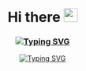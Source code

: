 <h1 align="Center"> Hi there  <img src="https://media.giphy.com/media/hvRJCLFzcasrR4ia7z/giphy.gif" width="28"></h1>


<h3 align="center">
<a href="https://git.io/typing-svg"><img src="https://readme-typing-svg.demolab.com?font=Fira+Code&pause=5000&color=F7F7F7&width=435&lines=Welcome+to+Beshoy+Safwat's+profile!+" alt="Typing SVG" /></a>
</h3>
<p align="center">
<a href="https://git.io/typing-svg"><img src="https://readme-typing-svg.demolab.com?font=Fira+Code&pause=1000&color=F7310C&width=435&lines=.NET+Developer+;Always+Learning+New+Things"
                                      alt="Typing SVG" /></a>
</p>
<!--
**BeshoySafwat/BeshoySafwat** is a ✨ _special_ ✨ repository because its `README.md` (this file) appears on your GitHub profile.
<!--
Here are some ideas to get you started:-->
<!--
  - 🔭 I’m currently working on ...
  - 🌱 I’m currently learning ...
  - 👯 I’m looking to collaborate on ...
  - 🤔 I’m looking for help with ...
  - 💬 Ask me about ...
  - 📫 How to reach me: ...
  - 😄 Pronouns: ...
  - ⚡ Fun fact: ...
-->
